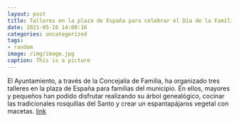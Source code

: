 ```yaml
---
layout: post
title: Talleres en la plaza de España para celebrar el Día de la Familia
date: 2021-05-16 14:00:16
categories: uncategorized
tags:
- random
image: /img/image.jpg
caption: This is a picture
---
```

El Ayuntamiento, a través de la Concejalía de Familia, ha organizado tres talleres en la plaza de España para familias del municipio. En ellos, mayores y pequeños han podido disfrutar realizando su árbol genealógico, cocinar las tradicionales rosquillas del Santo y crear un espantapájaros vegetal con macetas.   [link](https://www.ayto-villacanada.es/tu-ayuntamiento/talleres-en-la-plaza-de-espana-para-celebrar-el-dia-de-la-familia/)
